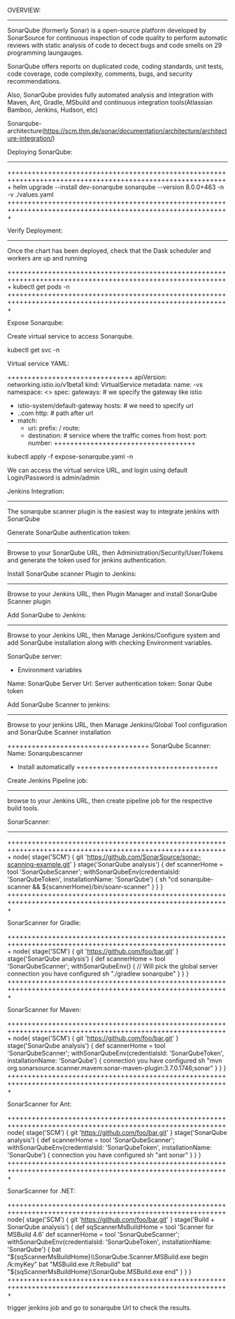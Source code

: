 OVERVIEW:
***********

SonarQube (formerly Sonar) is a open-source platform developed by SonarSource for continuous inspection of code quality to perform automatic reviews with static analysis of code to decect bugs and code smells on 29 programming laungauges.

SonarQube offers reports on duplicated code, coding standards, unit tests, code coverage, code complexity, comments, bugs, and security recommendations.

Also, SonarQube provides fully automated analysis and integration with Maven, Ant, Gradle, MSbuild and continuous integration tools(Atlassian Bamboo, Jenkins, Hudson, etc)

Sonarqube-architecture(https://scm.thm.de/sonar/documentation/architecture/architecture-integration/)

Deploying SonarQube:
********************

+++++++++++++++++++++++++++++++++++++++++++++++++++++++++++++++++++++++++++++++++++++++++++++++++++++++++++++
helm upgrade --install dev-sonarqube sonarqube --version 8.0.0+463 -n <namespace> -v ./values.yaml
+++++++++++++++++++++++++++++++++++++++++++++++++++++++++++++++++++++++++++++++++++++++++++++++++++++++++++++


Verify Deployment:
******************

Once the chart has been deployed, check that the Dask scheduler and workers are up and running

+++++++++++++++++++++++++++++++++++++++++++++++++++++++++++++++++++++++++++++++++++++++++++++++++++++++++++++
kubectl get pods -n <sonar-namespace>
+++++++++++++++++++++++++++++++++++++++++++++++++++++++++++++++++++++++++++++++++++++++++++++++++++++++++++++

Expose Sonarqube:

Create virtual service to access Sonarqube.

kubectl get svc -n <sonar-namespace>

Virtual service YAML:

+++++++++++++++++++++++++++++++
apiVersion: networking.istio.io/v1beta1
kind: VirtualService
metadata:
  name: <name>-vs
  namespace: <>
spec:
  gateways:                         # we specify the gateway like istio
  - istio-system/default-gateway
  hosts:                            # we need to specify url
  - <name>.<something>.com
  http:                             # path after url
  - match:
    - uri:
        prefix: /
    route:
    - destination:                  # service where the traffic comes from
        host: <service name>
        port:
          number: <service port>
+++++++++++++++++++++++++++++++++++

kubectl apply -f expose-sonarqube.yaml -n <sonar-namespace>

We can access the virtual service URL, and login using default Login/Password is admin/admin

Jenkins Integration:
**********************

The sonarqube scanner plugin is the easiest way to integrate jenkins with SonarQube

Generate SonarQube authentication token:
***************************************

Browse to your SonarQube URL, then Administration/Security/User/Tokens and generate the token used for jenkins authentication.

Install SonarQube scanner Plugin to Jenkins:
********************************************

Browse to your Jenkins URL, then Plugin Manager and install SonarQube Scanner plugin

Add SonarQube to Jenkins:
**************************

Browse to your Jenkins URL, then Manage Jenkins/Configure system and add SonarQube installation along with checking Environment variables.

SonarQube server:
* Environment variables

Name: SonarQube
Server Url: <virtual service URL>
Server authentication token: Sonar Qube token


Add SonarQube Scanner to jenkins:
**********************************

Browse to your jenkins URL, then Manage Jenkins/Global Tool configuration and SonarQube Scanner installation

+++++++++++++++++++++++++++++++++++
SonarQube Scanner:
Name: Sonarqubescanner
* Install automatically
+++++++++++++++++++++++++++++++++++

Create Jenkins Pipeline job:
**********************************
browse to your Jenkins URL, then create pipeline job for the respective build tools.

SonarScanner:
**********************************

+++++++++++++++++++++++++++++++++++++++++++++++++++++++++++++++++++++++++++++++++++++++++++++++++++++++++++++
node{
    stage('SCM') {
        git 'https://github.com/SonarSource/sonar-scanning-example.git'
    }
    stage('SonarQube analysis') {
        def scannerHome = tool 'SonarQubeScanner';
        withSonarQubeEnv(credentialsId: 'SonarQubeToken', installationName: 'SonarQube') {
            sh "cd sonarqube-scanner && ${scannerHome}/bin/soanr-scanner"
        }
    }
}
+++++++++++++++++++++++++++++++++++++++++++++++++++++++++++++++++++++++++++++++++++++++++++++++++++++++++++++

SonarScanner for Gradle: 

+++++++++++++++++++++++++++++++++++++++++++++++++++++++++++++++++++++++++++++++++++++++++++++++++++++++++++++
node{
    stage('SCM') {
        git 'https://github.com/foo/bar.git'
    }
    stage('SonarQube analysis') {
        def scannerHome = tool 'SonarQubeScanner';
        withSonarQubeEnv()  { // Will pick the global server connection you have configured
            sh "./gradlew sonarqube"
        }
    }
}
+++++++++++++++++++++++++++++++++++++++++++++++++++++++++++++++++++++++++++++++++++++++++++++++++++++++++++++

SonarScanner for Maven: 

+++++++++++++++++++++++++++++++++++++++++++++++++++++++++++++++++++++++++++++++++++++++++++++++++++++++++++++
node{
    stage('SCM') {
        git 'https://github.com/foo/bar.git'
    }
    stage('SonarQube analysis') {
        def scannerHome = tool 'SonarQubeScanner';
        withSonarQubeEnv(credentialsId: 'SonarQubeToken', installationName: 'SonarQube')  { 
            connection you have configured
            sh "mvn org.sonarsource.scanner.mavem:sonar-maven-plugin:3.7.0.1746;sonar"
        }
    }
}
+++++++++++++++++++++++++++++++++++++++++++++++++++++++++++++++++++++++++++++++++++++++++++++++++++++++++++++

SonarScanner for Ant:

++++++++++++++++++++++++++++++++++++++++++++++++++++++++++++++++++++++++++++++++++++++++++++++++++++++++++++
node{
    stage('SCM') {
        git 'https://github.com/foo/bar.git'
    }
    stage('SonarQube analysis') {
        def scannerHome = tool 'SonarQubeScanner';
        withSonarQubeEnv(credentialsId: 'SonarQubeToken', installationName: 'SonarQube')  {
            connection you have configured
            sh "ant sonar"
        }
    }
}
+++++++++++++++++++++++++++++++++++++++++++++++++++++++++++++++++++++++++++++++++++++++++++++++++++++++++++++

SonarScanner for .NET:
 
++++++++++++++++++++++++++++++++++++++++++++++++++++++++++++++++++++++++++++++++++++++++++++++++++++++++++++
node{
    stage('SCM') {
        git 'https://github.com/foo/bar.git'
    }
    stage('Build + SonarQube analysis') {
        def sqScannerMsBuildHome = tool 'Scanner for MSBuild 4.6'
        def scannerHome = tool 'SonarQubeScanner';
        withSonarQubeEnv(credentialsId: 'SonarQubeToken', installationName: 'SonarQube')  { 
            bat "${sqScannerMsBuildHome}\\SonarQube.Scanner.MSBuild.exe begin /k:myKey"
            bat "MSBuild.exe /t:Rebuild"
            bat "${sqScannerMsBuildHome}\\SonarQube.MSBuild.exe end"
        }
    }
}
+++++++++++++++++++++++++++++++++++++++++++++++++++++++++++++++++++++++++++++++++++++++++++++++++++++++++++++


trigger jenkins job and go to sonarqube Url to check the results.